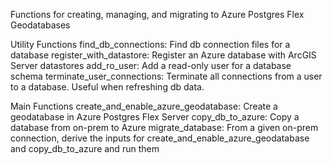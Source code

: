 Functions for creating, managing, and migrating to Azure Postgres Flex Geodatabases

Utility Functions
find_db_connections: Find db connection files for a database
register_with_datastore: Register an Azure database with ArcGIS Server datastores
add_ro_user: Add a read-only user for a database schema
terminate_user_connections: Terminate all connections from a user to a database. Useful when refreshing db data.

Main Functions
create_and_enable_azure_geodatabase: Create a geodatabase in Azure Postgres Flex Server
copy_db_to_azure: Copy a database from on-prem to Azure
migrate_database: From a given on-prem connection, derive the inputs for
    create_and_enable_azure_geodatabase and copy_db_to_azure and run them

